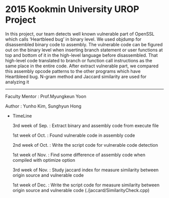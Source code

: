 # 2015 Kookmin University UROP Project

In this project, our team detects well known vulnerable part of OpenSSL which calls ‘Heartbleed bug’ in binary level. We used objdump for disassembled binary code to assembly. The vulnerable code can be figured out on the binary level when inserting branch statement or user functions at top and bottom of it in the high-level language before disassembled. That high-level code translated to branch or function call instructions as the same place in the entire code. After extract vulnerable part, we compared this assembly opcode patterns to the other programs which have Heartbleed bug. N-gram method and Jaccard similarity are used for analyzing it

----------

Faculty Mentor : Prof.Myungkeun Yoon

Author : Yunho Kim, Sunghyun Hong

* TimeLine

  3rd week of Sep. : Extract binary and assembly code from execute file

  1st week of Oct. : Found vulnerable code in assembly code
  
  2nd week of Oct. : Write the script code for vulnerable code detection
  
  1st week of Nov. : Find some difference of assembly code when compiled with optimize option
  
  3rd week of Nov. : Study jaccard index for measure similarity between origin source and vulnerable code 
  
  1st week of Dec. : Write the script code for measure similarity between origin source and vulnerable code (./jaccard/SimilarityCheck.cpp)
 
